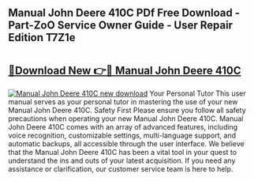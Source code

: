 ## Manual John Deere 410C PDf Free Download - Part-ZoO Service Owner Guide - User Repair Edition T7Z1e

# <h2><a href="http://bc69379.oget.top/?id=Manual+John+Deere+410C">🔗Download New 👉🔴 Manual John Deere 410C</a></h2>

[![Manual John Deere 410C new download](https://i.imgur.com/5g1atiW.png)](http://bc69379.oget.top/?id=Manual+John+Deere+410C)
Your Personal Tutor This user manual serves as your personal tutor in mastering the use of your new Manual John Deere 410C. Safety First Please ensure you follow all safety precautions when operating your new Manual John Deere 410C. Manual John Deere 410C comes with an array of advanced features, including voice recognition, customizable settings, multi-language support, and automatic backups, all accessible through the user interface. We believe that the Manual John Deere 410C has been a vital tool in your quest to understand the ins and outs of your latest acquisition. If you need any assistance or clarification, our customer service team is here to help.
